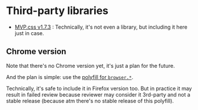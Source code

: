 Third-party libraries
===

- [MVP.css v1.7.3](https://github.com/andybrewer/mvp/blob/v1.7.3/mvp.css) : Technically, it's not even a library, but including it here just in case.

Chrome version
---

Note that there's no Chrome version yet, it's just a plan for the future.

And the plan is simple: use the [polyfill for `browser.*`](https://github.com/mozilla/webextension-polyfill).

Technically, it's safe to include it in Firefox version too. But in practice it may result in failed review because reviewer may consider it 3rd-party and not a stable release (because atm there's no stable release of this polyfill).
